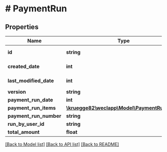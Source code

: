 # # PaymentRun

## Properties

Name | Type | Description | Notes
------------ | ------------- | ------------- | -------------
**id** | **string** |  | [optional] [readonly]
**created_date** | **int** |  | [optional] [readonly]
**last_modified_date** | **int** |  | [optional] [readonly]
**version** | **string** |  | [optional]
**payment_run_date** | **int** |  | [optional]
**payment_run_items** | [**\kruegge82\weclapp\Model\PaymentRunItem[]**](PaymentRunItem.md) |  | [optional]
**payment_run_number** | **string** |  | [optional]
**run_by_user_id** | **string** |  | [optional]
**total_amount** | **float** |  | [optional]

[[Back to Model list]](../../README.md#models) [[Back to API list]](../../README.md#endpoints) [[Back to README]](../../README.md)
